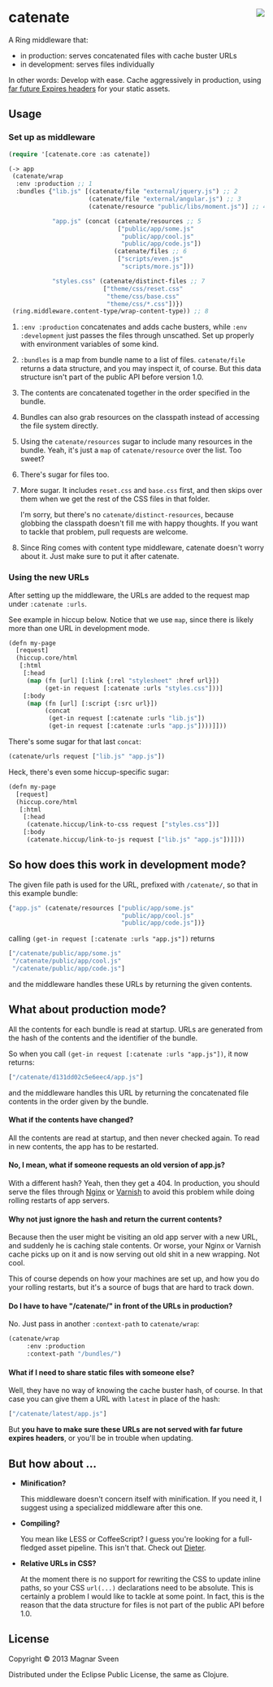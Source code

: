 # <img align="right" src="https://raw.github.com/magnars/catenate/master/concatenated.jpg"> catenate

A Ring middleware that:

 - in production: serves concatenated files with cache buster URLs
 - in development: serves files individually

In other words: Develop with ease. Cache aggressively in production,
using
[far future Expires headers](http://developer.yahoo.com/performance/rules.html#expires)
for your static assets.

## Usage

### Set up as middleware

```cl
(require '[catenate.core :as catenate])

(-> app
 (catenate/wrap
  :env :production ;; 1
  :bundles {"lib.js" [(catenate/file "external/jquery.js") ;; 2
                      (catenate/file "external/angular.js") ;; 3
                      (catenate/resource "public/libs/moment.js")] ;; 4

            "app.js" (concat (catenate/resources ;; 5
                              ["public/app/some.js"
                               "public/app/cool.js"
                               "public/app/code.js"])
                             (catenate/files ;; 6
                              ["scripts/even.js"
                               "scripts/more.js"]))

            "styles.css" (catenate/distinct-files ;; 7
                          ["theme/css/reset.css"
                           "theme/css/base.css"
                           "theme/css/*.css"])})
 (ring.middleware.content-type/wrap-content-type)) ;; 8
```

1. `:env :production` concatenates and adds cache busters, while
   `:env :development` just passes the files through unscathed. Set up
   properly with environment variables of some kind.

2. `:bundles` is a map from bundle name to a list of files.
   `catenate/file` returns a data structure, and you may inspect it,
   of course. But this data structure isn't part of the public API
   before version 1.0.

3. The contents are concatenated together in the order specified in the
   bundle.

4. Bundles can also grab resources on the classpath instead of
   accessing the file system directly.

5. Using the `catenate/resources` sugar to include many resources in
   the bundle. Yeah, it's just a `map` of `catenate/resource` over the
   list. Too sweet?

6. There's sugar for files too.

7. More sugar. It includes `reset.css` and `base.css` first, and then
   skips over them when we get the rest of the CSS files in that
   folder.

   I'm sorry, but there's no `catenate/distinct-resources`, because
   globbing the classpath doesn't fill me with happy thoughts. If you
   want to tackle that problem, pull requests are welcome.

8. Since Ring comes with content type middleware, catenate doesn't
   worry about it. Just make sure to put it after catenate.

### Using the new URLs

After setting up the middleware, the URLs are added to the request map
under `:catenate :urls`.

See example in hiccup below. Notice that we use `map`, since there is
likely more than one URL in development mode.

```cl
(defn my-page
  [request]
  (hiccup.core/html
   [:html
    [:head
     (map (fn [url] [:link {:rel "stylesheet" :href url}])
          (get-in request [:catenate :urls "styles.css"]))]
    [:body
     (map (fn [url] [:script {:src url}])
          (concat
           (get-in request [:catenate :urls "lib.js"])
           (get-in request [:catenate :urls "app.js"])))]]))
```

There's some sugar for that last `concat`:

```cl
(catenate/urls request ["lib.js" "app.js"])
```

Heck, there's even some hiccup-specific sugar:

```cl
(defn my-page
  [request]
  (hiccup.core/html
   [:html
    [:head
     (catenate.hiccup/link-to-css request ["styles.css"])]
    [:body
     (catenate.hiccup/link-to-js request ["lib.js" "app.js"])]]))
```

## So how does this work in development mode?

The given file path is used for the URL, prefixed with `/catenate/`,
so that in this example bundle:

```cl
{"app.js" (catenate/resources ["public/app/some.js"
                               "public/app/cool.js"
                               "public/app/code.js"])}
```

calling `(get-in request [:catenate :urls "app.js"])` returns

```cl
["/catenate/public/app/some.js"
 "/catenate/public/app/cool.js"
 "/catenate/public/app/code.js"]
```

and the middleware handles these URLs by returning the given contents.

## What about production mode?

All the contents for each bundle is read at startup. URLs are
generated from the hash of the contents and the identifier of the
bundle.

So when you call `(get-in request [:catenate :urls "app.js"])`, it now
returns:

```cl
["/catenate/d131dd02c5e6eec4/app.js"]
```

and the middleware handles this URL by returning the concatenated
file contents in the order given by the bundle.

#### What if the contents have changed?

All the contents are read at startup, and then never checked again. To
read in new contents, the app has to be restarted.

#### No, I mean, what if someone requests an old version of app.js?

With a different hash? Yeah, then they get a 404. In production, you
should serve the files through [Nginx](http://nginx.org/) or
[Varnish](https://www.varnish-cache.org/) to avoid this problem while
doing rolling restarts of app servers.

#### Why not just ignore the hash and return the current contents?

Because then the user might be visiting an old app server with a new
URL, and suddenly he is caching stale contents. Or worse, your Nginx
or Varnish cache picks up on it and is now serving out old shit in a
new wrapping. Not cool.

This of course depends on how your machines are set up, and how you do
your rolling restarts, but it's a source of bugs that are hard to
track down.

#### Do I have to have "/catenate/" in front of the URLs in production?

No. Just pass in another `:context-path` to `catenate/wrap`:

```cl
(catenate/wrap
     :env :production
     :context-path "/bundles/")
```

#### What if I need to share static files with someone else?

Well, they have no way of knowing the cache buster hash, of course. In
that case you can give them a URL with `latest` in place of the hash:

```cl
["/catenate/latest/app.js"]
```

But **you have to make sure these URLs are not served with far future
expires headers**, or you'll be in trouble when updating.

## But how about ...

 - **Minification?**

   This middleware doesn't concern itself with minification. If you
   need it, I suggest using a specialized middleware after this one.

 - **Compiling?**

   You mean like LESS or CoffeeScript? I guess you're looking for a
   full-fledged asset pipeline. This isn't that. Check out
   [Dieter](https://github.com/edgecase/dieter).

 - **Relative URLs in CSS?**

   At the moment there is no support for rewriting the CSS to update
   inline paths, so your CSS `url(...)` declarations need to be
   absolute. This is certainly a problem I would like to tackle at
   some point. In fact, this is the reason that the data structure for
   files is not part of the public API before 1.0.

## License

Copyright © 2013 Magnar Sveen

Distributed under the Eclipse Public License, the same as Clojure.
